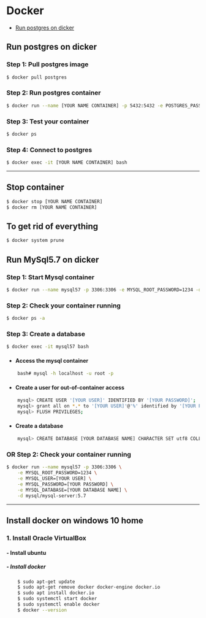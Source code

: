 # Docker
* [Run postgres on dicker](https://github.com/peymanME/Tools/edit/master/Docker/README.md)

## Run postgres on dicker
### Step 1: Pull postgres image
```bash
$ docker pull postgres
```
### Step 2: Run postgres container
```bash
$ docker run --name [YOUR NAME CONTAINER] -p 5432:5432 -e POSTGRES_PASSWORD=[YOUR PASSWORD] -d postgres
```
### Step 3: Test your container
```bash
$ docker ps
```
### Step 4: Connect to postgres
```bash
$ docker exec -it [YOUR NAME CONTAINER] bash
```

----
## Stop container
```bash
$ docker stop [YOUR NAME CONTAINER]
$ docker rm [YOUR NAME CONTAINER]
```
## To get rid of everything
```bash
$ docker system prune
```

## Run MySql5.7 on dicker
### Step 1: Start Mysql container
```bash
$ docker run --name mysql57 -p 3306:3306 -e MYSQL_ROOT_PASSWORD=1234 -d mysql/mysql-server:5.7
```
### Step 2: Check your container running
```bash
$ docker ps -a
```
### Step 3: Create a database
```bash
$ docker exec -it mysql57 bash
```
- #### Access the mysql container
```bash
    bash# mysql -h localhost -u root -p
``` 
- #### Create a user for out-of-container access
```bash
    mysql> CREATE USER '[YOUR USER]' IDENTIFIED BY '[YOUR PASSWORD]';
    mysql> grant all on *.* to '[YOUR USER]'@'%' identified by '[YOUR PASSWORD]';
    mysql> FLUSH PRIVILEGES;
```
- #### Create a database
```bash
    mysql> CREATE DATABASE [YOUR DATABASE NAME] CHARACTER SET utf8 COLLATE utf8_general_ci;
```
### OR Step 2: Check your container running
```bash
$ docker run --name mysql57 -p 3306:3306 \
    -e MYSQL_ROOT_PASSWORD=1234 \
    -e MYSQL_USER=[YOUR USER] \
    -e MYSQL_PASSWORD=[YOUR PASSWORD] \
    -e MYSQL_DATABASE=[YOUR DATABASE NAME] \
    -d mysql/mysql-server:5.7
```

----


## Install docker on windows 10 home 

### 1. Install Oracle VirtualBox 
#### - Install ubuntu
##### - Install docker
``` bash
    $ sudo apt-get update
    $ sudo apt-get remove docker docker-engine docker.io
    $ sudo apt install docker.io
    $ sudo systemctl start docker
    $ sudo systemctl enable docker
    $ docker --version
``` 
